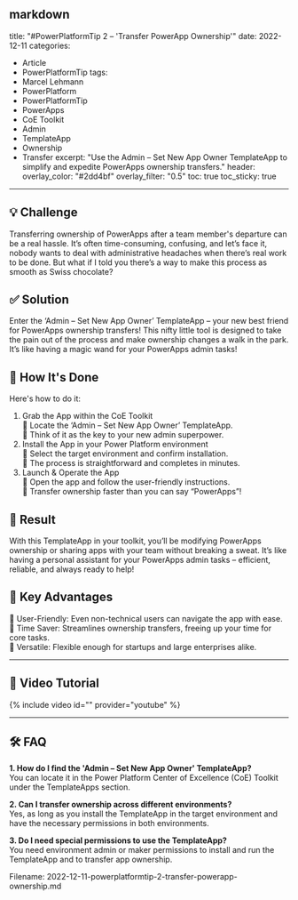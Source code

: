 markdown
---
title: "#PowerPlatformTip 2 – 'Transfer PowerApp Ownership'"
date: 2022-12-11
categories:
  - Article
  - PowerPlatformTip
tags:
  - Marcel Lehmann
  - PowerPlatform
  - PowerPlatformTip
  - PowerApps
  - CoE Toolkit
  - Admin
  - TemplateApp
  - Ownership
  - Transfer
excerpt: "Use the Admin – Set New App Owner TemplateApp to simplify and expedite PowerApps ownership transfers."
header:
  overlay_color: "#2dd4bf"
  overlay_filter: "0.5"
toc: true
toc_sticky: true
---

## 💡 Challenge
Transferring ownership of PowerApps after a team member's departure can be a real hassle. It’s often time-consuming, confusing, and let’s face it, nobody wants to deal with administrative headaches when there’s real work to be done. But what if I told you there’s a way to make this process as smooth as Swiss chocolate?

## ✅ Solution
Enter the ‘Admin – Set New App Owner’ TemplateApp – your new best friend for PowerApps ownership transfers! This nifty little tool is designed to take the pain out of the process and make ownership changes a walk in the park. It’s like having a magic wand for your PowerApps admin tasks!

## 🔧 How It's Done
Here's how to do it:
1. Grab the App within the CoE Toolkit  
   🔸 Locate the ‘Admin – Set New App Owner’ TemplateApp.  
   🔸 Think of it as the key to your new admin superpower.  
2. Install the App in your Power Platform environment  
   🔸 Select the target environment and confirm installation.  
   🔸 The process is straightforward and completes in minutes.  
3. Launch & Operate the App  
   🔸 Open the app and follow the user-friendly instructions.  
   🔸 Transfer ownership faster than you can say “PowerApps”!  

## 🎉 Result
With this TemplateApp in your toolkit, you’ll be modifying PowerApps ownership or sharing apps with your team without breaking a sweat. It’s like having a personal assistant for your PowerApps admin tasks – efficient, reliable, and always ready to help!

## 🌟 Key Advantages
🔸 User-Friendly: Even non-technical users can navigate the app with ease.  
🔸 Time Saver: Streamlines ownership transfers, freeing up your time for core tasks.  
🔸 Versatile: Flexible enough for startups and large enterprises alike.

---

## 🎥 Video Tutorial
{% include video id="" provider="youtube" %}

---

## 🛠️ FAQ
**1. How do I find the 'Admin – Set New App Owner' TemplateApp?**  
You can locate it in the Power Platform Center of Excellence (CoE) Toolkit under the TemplateApps section.

**2. Can I transfer ownership across different environments?**  
Yes, as long as you install the TemplateApp in the target environment and have the necessary permissions in both environments.

**3. Do I need special permissions to use the TemplateApp?**  
You need environment admin or maker permissions to install and run the TemplateApp and to transfer app ownership.


Filename: 2022-12-11-powerplatformtip-2-transfer-powerapp-ownership.md